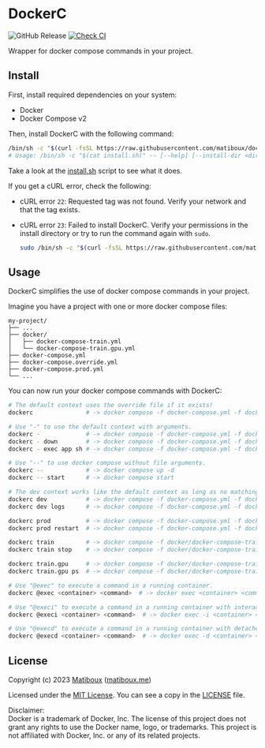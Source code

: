 # DockerC

![GitHub Release](https://img.shields.io/github/v/release/matiboux/dockerc)
[![Check CI](https://github.com/matiboux/dockerc/actions/workflows/check.yml/badge.svg)](https://github.com/matiboux/dockerc/actions/workflows/check.yml)

Wrapper for docker compose commands in your project.


## Install

First, install required dependencies on your system:
- Docker
- Docker Compose v2

Then, install DockerC with the following command:

```bash
/bin/sh -c "$(curl -fsSL https://raw.githubusercontent.com/matiboux/dockerc/HEAD/install.sh)"
# Usage: /bin/sh -c "$(cat install.sh)" -- [--help] [--install-dir <dir>] [tag]
```

Take a look at the [install.sh](install.sh) script to see what it does.

If you get a cURL error, check the following:

- cURL error `22`: Requested tag was not found. Verify your network and that the tag exists.

- cURL error `23`: Failed to install DockerC. Verify your permissions in the install directory or try to run the command again with `sudo`.
  ```bash
  sudo /bin/sh -c "$(curl -fsSL https://raw.githubusercontent.com/matiboux/dockerc/HEAD/install.sh)"
  ```


## Usage

DockerC simplifies the use of docker compose commands in your project.

Imagine you have a project with one or more docker compose files:

```
my-project/
├── ...
├── docker/
│   ├── docker-compose-train.yml
│   └── docker-compose-train.gpu.yml
├── docker-compose.yml
├── docker-compose.override.yml
├── docker-compose.prod.yml
└── ...
```

You can now run your docker compose commands with DockerC:

```sh
# The default context uses the override file if it exists!
dockerc               # -> docker compose -f docker-compose.yml -f docker-compose.override.yml up -d

# Use "-" to use the default context with arguments.
dockerc -             # -> docker compose -f docker-compose.yml -f docker-compose.override.yml up -d
dockerc - down        # -> docker compose -f docker-compose.yml -f docker-compose.override.yml down
dockerc - exec app sh # -> docker compose -f docker-compose.yml -f docker-compose.override.yml exec app bash

# Use "--" to use docker compose without file arguments.
dockerc --            # -> docker compose up -d
dockerc -- start      # -> docker compose start

# The dev context works like the default context as long as no matching file is found.
dockerc dev           # -> docker compose -f docker-compose.yml -f docker-compose.override.yml up -d
dockerc dev logs      # -> docker compose -f docker-compose.yml -f docker-compose.override.yml logs

dockerc prod          # -> docker compose -f docker-compose.yml -f docker-compose.prod.yml up -d
dockerc prod restart  # -> docker compose -f docker-compose.yml -f docker-compose.prod.yml restart

dockerc train         # -> docker compose -f docker/docker-compose-train.yml up -d
dockerc train stop    # -> docker compose -f docker/docker-compose-train.yml stop

dockerc train.gpu     # -> docker compose -f docker/docker-compose-train.yml -f docker/docker-compose-train.gpu.yml up -d
dockerc train.gpu ps  # -> docker compose -f docker/docker-compose-train.yml -f docker/docker-compose-train.gpu.yml ps

# Use "@exec" to execute a command in a running container.
dockerc @exec <container> <command>  # -> docker exec <container> <command>

# Use "@execi" to execute a command in a running container with interactive mode.
dockerc @execi <container> <command>  # -> docker exec -i <container> <command>

# Use "@execd" to execute a command in a running container with detached mode.
dockerc @execd <container> <command>  # -> docker exec -d <container> <command>
```


## License

Copyright (c) 2023 [Matiboux](https://github.com/matiboux) ([matiboux.me](https://matiboux.me))

Licensed under the [MIT License](https://opensource.org/license/MIT). You can see a copy in the [LICENSE](LICENSE) file.

Disclaimer:  
Docker is a trademark of Docker, Inc.
The license of this project does not grant any rights to use the Docker name, logo, or trademarks.
This project is not affiliated with Docker, Inc. or any of its related projects.
